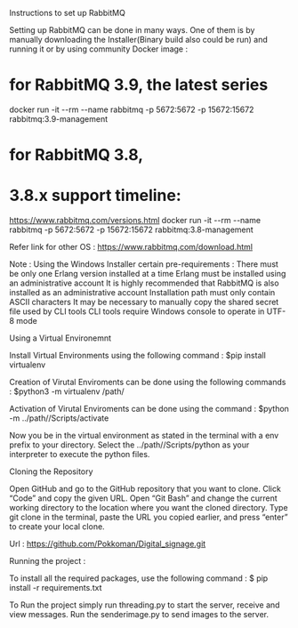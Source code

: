 Instructions to set up RabbitMQ

Setting up RabbitMQ can be done in many ways. One of them is by manually downloading the Installer(Binary build also could be run) and running it or by using community Docker image :
# for RabbitMQ 3.9, the latest series
docker run -it --rm --name rabbitmq -p 5672:5672 -p 15672:15672 rabbitmq:3.9-management

# for RabbitMQ 3.8,
# 3.8.x support timeline: 
https://www.rabbitmq.com/versions.html
docker run -it --rm --name rabbitmq -p 5672:5672 -p 15672:15672 rabbitmq:3.8-management

Refer link for other OS : https://www.rabbitmq.com/download.html

Note : Using the Windows Installer certain pre-requirements :
There must be only one Erlang version installed at a time
Erlang must be installed using an administrative account
It is highly recommended that RabbitMQ is also installed as an administrative account
Installation path must only contain ASCII characters
It may be necessary to manually copy the shared secret file used by CLI tools
CLI tools require Windows console to operate in UTF-8 mode


Using a Virtual Environemnt 

Install Virtual Environments using the following command : $pip install virtualenv

Creation of Virutal Enviroments can be done using the following commands :
$python3 -m virtualenv /path/<envname>

Activation of Virutal Enviroments can be done using the command :
$python -m ../path/<envname>/Scripts/activate

Now you be in the virtual environment as stated in the terminal with a env prefix to your directory.
Select the ../path/<envname>/Scripts/python as your interpreter to execute the python files.


Cloning the Repository

Open GitHub and go to the GitHub repository that you want to clone.
Click “Code” and copy the given URL.
Open “Git Bash” and change the current working directory to the location where you want the cloned directory.
Type git clone in the terminal, paste the URL you copied earlier, and press “enter” to create your local clone.

Url : https://github.com/Pokkoman/Digital_signage.git


Running the project :

To install all the required packages, use the following command :
$ pip install -r requirements.txt

To Run the project simply run threading.py to start the server, receive and view messages.
Run the senderimage.py to send images to the server.
